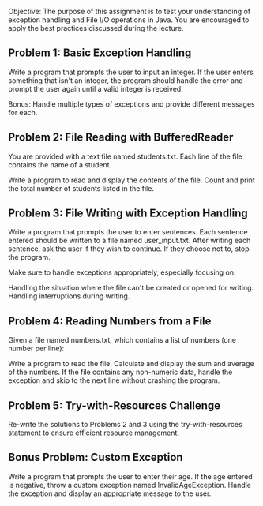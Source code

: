 Objective:
The purpose of this assignment is to test your understanding of exception handling and File I/O operations in Java. You are encouraged to apply the best practices discussed during the lecture.

## Problem 1: Basic Exception Handling
Write a program that prompts the user to input an integer. If the user enters something that isn't an integer, the program should handle the error and prompt the user again until a valid integer is received.

Bonus: Handle multiple types of exceptions and provide different messages for each.

## Problem 2: File Reading with BufferedReader
You are provided with a text file named students.txt. Each line of the file contains the name of a student.

Write a program to read and display the contents of the file.
Count and print the total number of students listed in the file.

## Problem 3: File Writing with Exception Handling
Write a program that prompts the user to enter sentences. Each sentence entered should be written to a file named user_input.txt. After writing each sentence, ask the user if they wish to continue. If they choose not to, stop the program.

Make sure to handle exceptions appropriately, especially focusing on:

Handling the situation where the file can't be created or opened for writing.
Handling interruptions during writing.

## Problem 4: Reading Numbers from a File
Given a file named numbers.txt, which contains a list of numbers (one number per line):

Write a program to read the file.
Calculate and display the sum and average of the numbers.
If the file contains any non-numeric data, handle the exception and skip to the next line without crashing the program.

## Problem 5: Try-with-Resources Challenge
Re-write the solutions to Problems 2 and 3 using the try-with-resources statement to ensure efficient resource management.

## Bonus Problem: Custom Exception
Write a program that prompts the user to enter their age. If the age entered is negative, throw a custom exception named InvalidAgeException. Handle the exception and display an appropriate message to the user.


